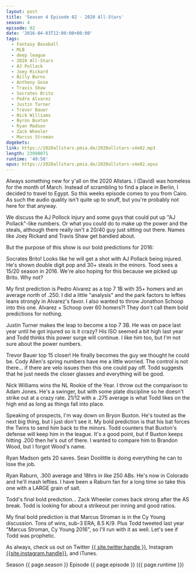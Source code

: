```yaml
---
layout: post
title: 'Season 4 Episode 02 - 2020 All-Stars'
season: 4
episode: 02
date: '2016-04-03T12:00:00+00:00'
tags:
  - Fantasy Baseball
  - MLB
  - deep league
  - 2020 All-Stars
  - AJ Pollack
  - Joey Rickard
  - Billy Burns
  - Anthony Gose
  - Travis Shaw
  - Socrates Brito
  - Pedro Alvarez
  - Justin Turner
  - Trevor Bauer
  - Nick Williams
  - Byron Buxton
  - Ryan Madson
  - Zack Wheeler
  - Marcus Stroman
dogebets:
link: https://2020allstars.pmia.de/2020allstars-s4e02.mp3
length: 23990071
runtime: '49:58'
opus: https://2020allstars.pmia.de/2020allstars-s4e02.opus
---
```

Always something new for y'all on the 2020 Allstars.  I (David) was homeless for the month of March.  Instead of scrambling to find a place in Berlin, I decided to travel to Egypt.  So this weeks episode comes to you from Cairo.  As such the audio quality isn't quite up to snuff, but you're probably not here for that anyway.  

We discuss the AJ Pollock injury and some guys that could put up "AJ Pollack"-like numbers.  Or what you could do to make up the power and the steals, although there really isn't a 20/40 guy just sitting out there.  Names like Joey Rickard and Travis Shaw get bandied about.  

But the purpose of this show is our bold predictions for 2016:  

Socrates Brito!  Looks like he will get a shot with AJ Pollack being injured.  He's shown double digit pop and 30+ steals in the minors.  Tood sees a 15/20 season in 2016.  We're also hoping for this because we picked up Brito.  Why not?  

My first prediction is Pedro Alvarez as a top 7 1B with 35+ homers and an average north of .250.  I did a little "analysis" and the park factors to lefties leans strongly in Alvarez's favor.  I also wanted to throw Jonathon Schoop into this one.  Alvarez + Schoop over 60 homers?!  They don't call them bold predictions for nothing.  

Justin Turner makes the leap to become a top 7 3B.  He was on pace last year until he got injured so is it crazy?  His ISO seemed a bit high last year and Todd thinks this power surge will continue.  I like him too, but I'm not sure about the power numbers.  

Trevor Bauer top 15 closer!  He finally becomes the guy we thought he could be.  Cody Allen's spring numbers have me a little worried.  The control is not there... if there are velo issues then this one could pay off.  Todd suggests that he just needs the closer glasses and everything will be good.  

Nick Williams wins the NL Rookie of the Year.  I throw out the comparison to Adam Jones.  He's a swinger, but with some plate discipline so he doesn't strike out at a crazy rate.  21/12 with a .275 average is what Todd likes on the high end as long as things fall into place.  

Speaking of prospects, I'm way down on Bryon Buxton.  He's touted as the next big thing, but I just don't see it.  My bold prediction is that his bat forces the Twins to send him back to the minors.  Todd counters that Buxton's defense will keep him in the league.  It's a good point, but if Buxton keeps hitting .200 then he's out of there.  I wanted to compare him to Brandon Wood, but I forgot Wood's name.  

Ryan Madson gets 20 saves.  Sean Doolittle is doing everything he can to lose the job.  

Ryan Raburn, .300 average and 18hrs in like 250 ABs.  He's now in Colorado and he'll mash lefties.  I have been a Raburn fan for a long time so take this one with a LARGE grain of salt.  

Todd's final bold prediction... Zack Wheeler comes back strong after the AS break.  Todd is looking for about a strikeout per inning and good ratios.  

My final bold prediction is that Marcus Stroman is in the Cy Young discussion.  Tons of wins, sub-3 ERA, 8.5 K/9.  Plus Todd tweeted last year "Marcus Stroman, Cy Young 2016", so I'll run with it as well.  Let's see if Todd was prophetic.  

As always, check us out on Twitter [{{ site.twitter.handle }}]({{site.twitter.url}}), Instagram [{{site.instagram.handle}}]({{site.instagram.url}}), and iTunes.  

Season {{ page.season }} Episode {{ page.episode }} ({{ page.runtime }})  
